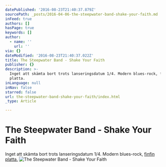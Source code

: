 ```yaml
---
datePublished: '2016-08-23T21:40:37.879Z'
sourcePath: _posts/2016-04-06-the-steepwater-band-shake-your-faith.md
inFeed: true
authors: []
hasPage: true
keywords: []
author:
  - name: ''
    url: ''
via: {}
dateModified: '2016-08-23T21:40:37.022Z'
title: The Steepwater Band - Shake Your Faith
publisher: {}
description: >-
  Inget att skämta bort trots lanseringsdatum 1/4. Modern blues-rock, finfin
  platta.
inLanguage: null
inNav: false
starred: false
url: the-steepwater-band-shake-your-faith/index.html
_type: Article

---
```

# The Steepwater Band - Shake Your Faith

Inget att skämta bort trots lanseringsdatum 1/4\. Modern blues-rock, [finfin platta.][0]
![The Steepwater Band - Shake Your Faith](https://the-grid-user-content.s3-us-west-2.amazonaws.com/c4997edf-b771-4497-8830-b46f6a54a4bd.jpg)

[0]: https://open.spotify.com/album/2OUfdsqpyq6BV2xlr81d8p